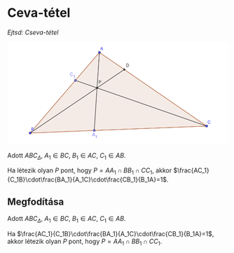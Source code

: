 # Ceva-tétel

*Ejtsd: Cseva-tétel*

![](imgs/ceva-t%C3%A9tel.png)

Adott $ABC_\Delta$, $A_1\in BC$, $B_1 \in AC$, $C_1 \in AB$.

Ha létezik olyan $P$ pont, hogy $P=AA_1 \cap BB_1 \cap CC_1$, akkor $\frac{AC_1}{C_1B}\cdot\frac{BA_1}{A_1C}\cdot\frac{CB_1}{B_1A}=1$.

## Megfodítása

Adott $ABC_\Delta$, $A_1\in BC$, $B_1 \in AC$, $C_1 \in AB$.

Ha $\frac{AC_1}{C_1B}\cdot\frac{BA_1}{A_1C}\cdot\frac{CB_1}{B_1A}=1$, akkor létezik olyan $P$ pont, hogy $P=AA_1 \cap BB_1 \cap CC_1$.
